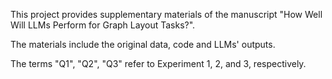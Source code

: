 This project provides supplementary materials of the manuscript "How Well Will LLMs Perform for Graph Layout Tasks?".

The materials include the original data, code and LLMs' outputs.

The terms "Q1", "Q2", "Q3" refer to Experiment 1, 2, and 3, respectively.
